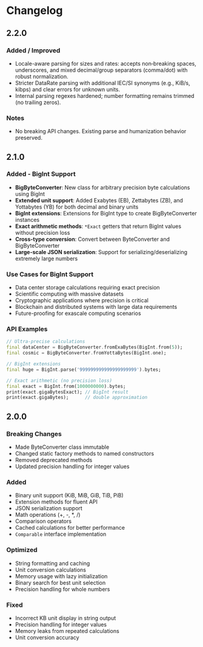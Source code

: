 # Changelog

## 2.2.0

### Added / Improved

- Locale-aware parsing for sizes and rates: accepts non‑breaking spaces, underscores, and mixed decimal/group separators (comma/dot) with robust normalization.
- Stricter DataRate parsing with additional IEC/SI synonyms (e.g., KiB/s, kibps) and clear errors for unknown units.
- Internal parsing regexes hardened; number formatting remains trimmed (no trailing zeros).

### Notes

- No breaking API changes. Existing parse and humanization behavior preserved.

## 2.1.0

### Added - BigInt Support

- **BigByteConverter**: New class for arbitrary precision byte calculations using BigInt
- **Extended unit support**: Added Exabytes (EB), Zettabytes (ZB), and Yottabytes (YB) for both decimal and binary units
- **BigInt extensions**: Extensions for BigInt type to create BigByteConverter instances
- **Exact arithmetic methods**: `*Exact` getters that return BigInt values without precision loss
- **Cross-type conversion**: Convert between ByteConverter and BigByteConverter
- **Large-scale JSON serialization**: Support for serializing/deserializing extremely large numbers

### Use Cases for BigInt Support

- Data center storage calculations requiring exact precision
- Scientific computing with massive datasets
- Cryptographic applications where precision is critical
- Blockchain and distributed systems with large data requirements
- Future-proofing for exascale computing scenarios

### API Examples

```dart
// Ultra-precise calculations
final dataCenter = BigByteConverter.fromExaBytes(BigInt.from(5));
final cosmic = BigByteConverter.fromYottaBytes(BigInt.one);

// BigInt extensions
final huge = BigInt.parse('999999999999999999999').bytes;

// Exact arithmetic (no precision loss)
final exact = BigInt.from(1000000000).bytes;
print(exact.gigaBytesExact); // BigInt result
print(exact.gigaBytes);      // double approximation
```

## 2.0.0

### Breaking Changes

- Made ByteConverter class immutable
- Changed static factory methods to named constructors
- Removed deprecated methods
- Updated precision handling for integer values

### Added

- Binary unit support (KiB, MiB, GiB, TiB, PiB)
- Extension methods for fluent API
- JSON serialization support
- Math operations (+, -, \*, /)
- Comparison operators
- Cached calculations for better performance
- `Comparable` interface implementation

### Optimized

- String formatting and caching
- Unit conversion calculations
- Memory usage with lazy initialization
- Binary search for best unit selection
- Precision handling for whole numbers

### Fixed

- Incorrect KB unit display in string output
- Precision handling for integer values
- Memory leaks from repeated calculations
- Unit conversion accuracy
